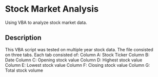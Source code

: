 # Stock Market Analysis
Using VBA to analyze stock market data.

## Description
This VBA script was tested on multiple year stock data. The file consisted on three tabs. Each tab consisted of:
  Column A: Stock Ticker
  Column B: Date
  Column C: Opening stock value
  Column D: Highest stock value
  Column E: Lowest stock value
  Column F: Closing stock value
  Column G: Total stock volume
  
